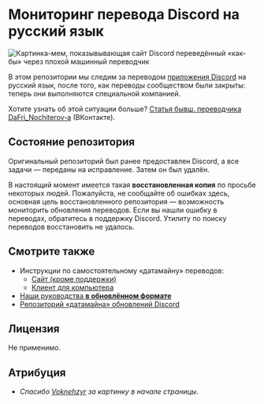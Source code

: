 # Мониторинг перевода Discord на русский язык

![Картинка-мем, показывывающая сайт Discord переведённый «как-бы» через плохой машинный переводчик](https://i.imgur.com/hqyGAl1.png)

В этом репозитории мы следим за переводом [приложения Discord](https://discordapp.com/) на русский язык, после того, как переводы сообществом были закрыты: теперь они выполняются специальной компанией.

Хотите узнать об этой ситуации больше? [Статья бывш. переводчика DaFri\_Nochiterov-а](https://vk.com/@debpkg-discord-translation-opinion) (ВКонтакте).

## Состояние репозитория

Оригинальный репозиторий был ранее предоставлен Discord, а все задачи — переданы на исправление. Затем он был удалён.

В настоящий момент имеется такая **восстановленная копия** по просьбе некоторых людей. Пожалуйста, не сообщайте об ошибках здесь, основная цель восстановленного репозитория — возможность мониторить обновления переводов. Если вы нашли ошибку в переводах, обратитесь в поддержку Discord. Утилиту по поиску переводов восстановить не удалось.

## Смотрите также

- Инструкции по самостоятельному «датамайну» переводов:
  - [Сайт (кроме поддержки)](https://gist.github.com/Sasha-Sorokin/d647eb3d3354f6afbb5bff7fca0fc717)
  - [Клиент для компьютера](https://gist.github.com/Sasha-Sorokin/b826d9ae3f2704c4b8122a06570fd468)
- [Наши руководства **в обновлённом формате**](https://sasha-sorokin.github.io/ru-i18n-issues/)
- [Репозиторий «датамайна» обновлений Discord](https://github.com/DJScias/Discord-Datamining)

## Лицензия

Не применимо.

## Атрибуция

- *Спасибо [Voknehzyr](https://github.com/Voknehzyr) за картинку в начале страницы*.

